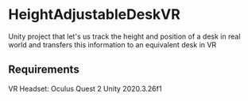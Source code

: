 # HeightAdjustableDeskVR

Unity project that let's us track the height and position of a desk in real world and transfers this information to an equivalent desk in VR

## Requirements

VR Headset: Oculus Quest 2
Unity 2020.3.26f1
